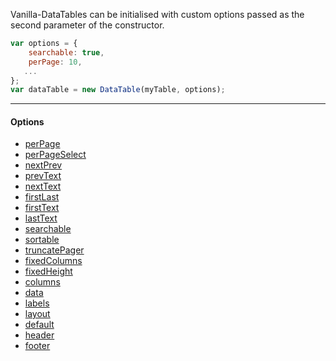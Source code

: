Vanilla-DataTables can be initialised with custom options passed as the second parameter of the constructor.

```javascript
var options = {
    searchable: true,
    perPage: 10,
   ...
};
var dataTable = new DataTable(myTable, options);
```

---

#### Options
* [perPage](https://github.com/Mobius1/Vanilla-DataTables/wiki/Options#perpage)
* [perPageSelect](https://github.com/Mobius1/Vanilla-DataTables/wiki/Options#perpageselect)
* [nextPrev](https://github.com/Mobius1/Vanilla-DataTables/wiki/Options#nextprev)
* [prevText](https://github.com/Mobius1/Vanilla-DataTables/wiki/Options#prevtext)
* [nextText](https://github.com/Mobius1/Vanilla-DataTables/wiki/Options#nexttext)
* [firstLast](https://github.com/Mobius1/Vanilla-DataTables/wiki/Options#firstlast)
* [firstText](https://github.com/Mobius1/Vanilla-DataTables/wiki/Options#firsttext)
* [lastText](https://github.com/Mobius1/Vanilla-DataTables/wiki/Options#lasttext)
* [searchable](https://github.com/Mobius1/Vanilla-DataTables/wiki/Options#searchable)
* [sortable](https://github.com/Mobius1/Vanilla-DataTables/wiki/Options#sortable)
* [truncatePager](https://github.com/Mobius1/Vanilla-DataTables/wiki/Options#truncatepager)
* [fixedColumns](https://github.com/Mobius1/Vanilla-DataTables/wiki/Options#fixedcolumns)
* [fixedHeight](https://github.com/Mobius1/Vanilla-DataTables/wiki/Options#fixedheight)
* [columns](https://github.com/Mobius1/Vanilla-DataTables/wiki/Options#columns)
* [data](https://github.com/Mobius1/Vanilla-DataTables/wiki/Options#data)
* [labels](https://github.com/Mobius1/Vanilla-DataTables/wiki/Options#labels)
* [layout](https://github.com/Mobius1/Vanilla-DataTables/wiki/Options#layout)
* [default](https://github.com/Mobius1/Vanilla-DataTables/wiki/Options#default)
* [header](https://github.com/Mobius1/Vanilla-DataTables/wiki/Options#header)
* [footer](https://github.com/Mobius1/Vanilla-DataTables/wiki/Options#footer)